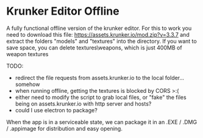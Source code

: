 # Krunker Editor Offline
A fully functional offline version of the krunker editor. For this to work you need to download this file: https://assets.krunker.io/mod.zip?v=3.3.7 and extract the folders "models" and "textures" into the directory. If you want to save space, you can delete textures\weapons, which is just 400MB of weapon textures

TODO: 
  - redirect the file requests from assets.krunker.io to the local folder... somehow
  - when running offline, getting the textures is blocked by CORS >:(
  - either need to modify the script to grab local files, or "fake" the files being on assets.krunker.io with http server and hosts?
  - could I use electron to package?
  
When the app is in a serviceable state, we can package it in an .EXE / .DMG / .appimage for distribution and easy opening.
